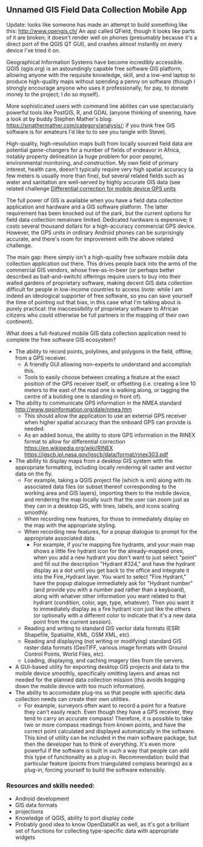 ## Unnamed GIS Field Data Collection Mobile App

Update: looks like someone has made an attempt to build something like this:
http://www.opengis.ch/ An app called QField, though it looks like parts of it are broken; it doesn't render well on phones (presumably because it's a direct port of the QGIS QT GUI), and crashes almost instantly on every device I've tried it on.

Geographical Information Systems have become incredibly accessible. QGIS (qgis.org) is an astoundingly capable free software GIS platform, allowing anyone with the requisite knowledge, skill, and a low-end laptop to produce high-quality maps without spending a penny on software (though I strongly encourage anyone who uses it professionally, for pay, to donate money to the project; I do so myself).

More sophisticated users with command line abilites can use spectacularly powerful tools like PostGIS, R, and GDAL (anyone thinking of sneering, have a look at by buddy Stephen Mather's blog: https://smathermather.com/category/analysis/; if you think free GIS software is for amateurs I'd like to to see you tangle with Steve).

High-quality, high-resolution maps built from locally sourced field data are potential game-changers for a number of fields of endeavor in Africa, notably property delineation (a huge problem for poor people), environmental monitoring, and construction. My own field of primary interest, health care, doesn't typically require very high spatial accuracy (a few meters is usually more than fine), but several related fields such as water and sanitation are well-served by highly accurate GIS data (see related challenge [Differential correction for mobile device GPS units](https://github.com/ivangayton/challenges/#)

The full power of GIS is available when you have a field data collection application and hardware and a GIS software platform. The latter requirement has been knocked out of the park, but the current options for field data collection remainare limited. Dedicated hardware is expensive; it costs several thousand dollars for a high-accuracy commercial GPS device. However, the GPS units in ordinary Android phones can be surprisingly accurate, and there's room for improvement with the above related challenge.

The main gap: there simply isn't a high-quality free software mobile data collection application out there. This drives people back into the arms of the commercial GIS vendors, whose free-as-in-beer (or perhaps better described as bait-and-switch) offerings require users to buy into their walled gardens of proprietary software, making decent GIS data collection difficult for people in low-income countries to access (note: while I am indeed an ideological supporter of free software, so you can save yourself the time of pointing out that bias, in this case what I'm talking about is purely practical: the inaccessibility of proprietary software to African citizens who could otherwise be full partners in the mapping of their own continent).

What does a full-featured mobile GIS data collection application need to complete the free software GIS ecosystem?

- The ability to record points, polylines, and polygons in the field, offline, from a GPS receiver.
  - A friendly GUI allowing non-experts to understand and accomplish this.
  - Tools to easily choose between creating a feature at the exact position of the GPS receiver itself, or offsetting (i.e. creating a line 10 meters to the east of the road one is walking along, or tagging the centre of a building one is standing in front of).
- The ability to communicate GPS information in the NMEA standard http://www.gpsinformation.org/dale/nmea.htm
    - This should allow the application to use an external GPS receiver when higher spatial accuracy than the onboard GPS can provide is needed. 
  - As an added bonus, the ability to store GPS information in the RINEX format to allow for differential correction https://en.wikipedia.org/wiki/RINEX https://igscb.jpl.nasa.gov/igscb/data/format/rinex303.pdf
- The ability to display maps from a desktop GIS system with the appropriate formatting, including locally rendering all raster and vector data on the fly.
  - For example, taking a QGIS project file (which is xml) along with its associated data files (or subset thereof corresponding to the working area and GIS layers), importing them to the mobile device, and rendering the map locally such that the user can zoom just as they can in a desktop GIS, with lines, labels, and icons scaling smoothly.
  - When recording new features, for those to immediately display on the map with the appropriate styling.
  - When recording new features, for a popup dialogue to prompt for the appropriate associated data. 
    - For example, if you're mapping fire hydrants, and your main map shows a little fire hydrant icon for the already-mapped ones, when you add a new hydrant you don't want to just select "point" and fill out the description "Hydrant #324," and have the hydrant display as a dot until you get back to the office and integrate it into the Fire_Hydrant layer. You want to select "Fire Hydrant," have the popup dialogue immediately ask for "Hydrant number" (and provide you with a number pad rather than a keyboard), along with whatver other information you want related to that hydrant (condition, color, age, type, whatever). Then you want it to immediately display as a fire hydrant icon just like the others (or optionally with a different color to indicate that it's a new data point from the current session).
  - Reading and writing to standard GIS vector data formats (ESRI Shapefile, Spatialite, KML, OSM XML, etc).
  - Reading and displaying (not writing or modifying) standard GIS raster data formats (GeoTIFF, various image formats with Ground Control Points, World Files, etc).
  - Loading, displaying, and caching imagery tiles from tile servers.
- A GUI-based utility for exporting desktop GIS projects and data to the mobile device smoothly, specifically omitting layers and areas not needed for the planned data collection mission (this avoids bogging down the mobile device with too much information).
- The ability to accomodate plug-ins so that people with specific data collection needs can create their own utilities.
  - For example, surveyors often want to record a point for a feature they can't easily reach. Even though they have a GPS receiver, they tend to carry an accurate compass! Therefore, it is possible to take two or more compass readings from known points, and have the correct point calculated and displayed automatically in the software. This kind of utility can be included in the main software package, but then the developer has to think of everything. It's even more powerful if the software is built in such a way that people can add this type of functionality as a plug-in. Recommendation: build that particular feature (points from triangulated compass bearings) as a plug-in, forcing yourself to build the software extensibly.


### Resources and skills needed:
- Android development
- GIS data formats
- projections
- Knowledge of QGIS, ability to port display code 
- Probably good idea to know OpenDataKit as well, as it's got a brilliant set of functions for collecting type-specific data with appropriate widgets

